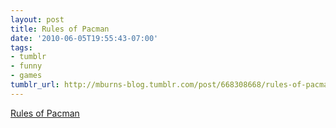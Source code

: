 ```yaml
---
layout: post
title: Rules of Pacman
date: '2010-06-05T19:55:43-07:00'
tags:
- tumblr
- funny
- games
tumblr_url: http://mburns-blog.tumblr.com/post/668308668/rules-of-pacman
---
```

<a href="http://www.ezzal.com/22366/blog/pictures/the-rules-of-pacman.html">Rules of Pacman</a>

